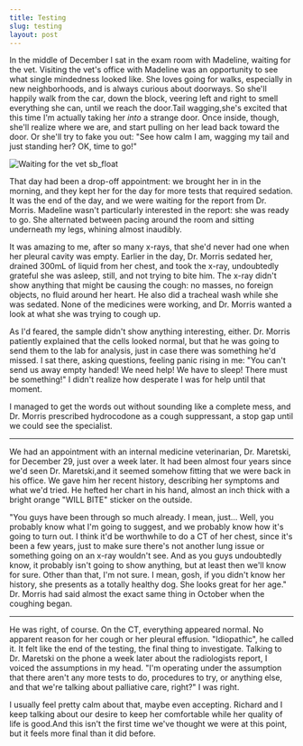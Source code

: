 ```yaml
---
title: Testing
slug: testing
layout: post
---
```

In the middle of December I sat in the exam room with Madeline, waiting for the vet. Visiting the vet's office with Madeline was an opportunity to see what single mindedness looked like. She loves going for walks, especially in new neighborhoods, and is always curious about doorways. So she'll happily walk from the car, down the block, veering left and right to smell everything she can, until we reach the door.Tail wagging,she's excited that this time I'm actually taking her _into_ a strange door. Once inside, though, she'll realize where we are, and start pulling on her lead back toward the door. Or she'll try to fake you out: "See how calm I am, wagging my tail and just standing her? OK, time to go!" 

![Waiting for the vet sb_float](https://silvrback.s3.amazonaws.com/uploads/94a34603-572e-4563-918a-8c9f7c348f51/11179958784_5cf6c071a1_o_medium.jpg)

That day had been a drop-off appointment: we brought her in in the morning, and they kept her for the day for more tests that required sedation. It was the end of the day, and we were waiting for the report from Dr. Morris. Madeline wasn't particularly interested in the report: she was ready to go. She alternated between pacing around the room and sitting underneath my legs, whining almost inaudibly.

It was amazing to me, after so many x-rays, that she'd never had one when her pleural cavity was empty. Earlier in the day, Dr. Morris sedated her, drained 300mL of liquid from her chest, and took the x-ray, undoubtedly grateful she was asleep, still, and not trying to bite him. The x-ray didn't show anything that might be causing the cough: no masses, no foreign objects, no fluid around her heart. He also did a tracheal wash while she was sedated. None of the medicines were working, and Dr. Morris wanted a look at what she was trying to cough up. 

As I'd feared, the sample didn't show anything interesting, either. Dr. Morris patiently explained that the cells looked normal, but that he was going to send them to the lab for analysis, just in case there was something he'd missed. I sat there, asking questions, feeling panic rising in me: "You can't send us away empty handed! We need help! We have to sleep! There must be something!" I didn't realize how desperate I was for help until that moment.

I managed to get the words out without sounding like a complete mess, and Dr. Morris prescribed hydrocodone as a cough suppressant, a stop gap until we could see the specialist. 

---

We had an appointment with an internal medicine veterinarian, Dr. Maretski, for December 29, just over a week later. It had been almost four years since we'd seen Dr. Maretski,and it seemed somehow fitting that we were back in his office. We gave him her recent history, describing her symptoms and what we'd tried. He hefted her chart in his hand, almost an inch thick with a bright orange "WILL BITE" sticker on the outside.

"You guys have been through so much already. I mean, just... Well, you probably know what I'm going to suggest, and we probably know how it's going to turn out. I think it'd be worthwhile to do a CT of her chest, since it's been a few years, just to make sure there's not another lung issue or something going on an x-ray wouldn't see. And as you guys undoubtedly know, it probably isn't going to show anything, but at least then we'll know for sure. Other than that, I'm not sure. I mean, gosh, if you didn't know her history, she presents as a totally healthy dog. She looks great for her age." Dr. Morris had said almost the exact same thing in October when the coughing began.

---

He was right, of course. On the CT, everything appeared normal. No apparent reason for her cough or her pleural effusion. "Idiopathic", he called it. It felt like the end of the testing, the final thing to investigate. Talking to Dr. Maretski on the phone a week later about the radiologists report, I voiced the assumptions in my head. "I'm operating under the assumption that there aren't any more tests to do, procedures to try, or anything else, and that we're talking about palliative care, right?" I was right. 

I usually feel pretty calm about that, maybe even accepting. Richard and I keep talking about our desire to keep her comfortable while her quality of life is good.And this isn't the first time we've thought we were at this point, but it feels more final than it did before. 

